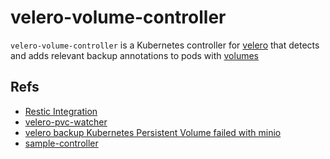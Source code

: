 velero-volume-controller
========================

`velero-volume-controller` is a Kubernetes controller for [velero](https://github.com/vmware-tanzu/velero) that detects and adds relevant backup annotations to pods with [volumes](https://kubernetes.io/zh/docs/concepts/storage/volumes/)

## Refs

* [Restic Integration](https://velero.io/docs/v1.3.1/restic/)
* [velero-pvc-watcher](https://github.com/bitsbeats/velero-pvc-watcher)
* [velero backup Kubernetes Persistent Volume failed with minio](https://github.com/vmware-tanzu/velero/issues/2355)
* [sample-controller](https://github.com/kubernetes/sample-controller)
